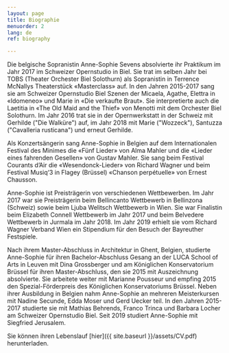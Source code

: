 ```yaml
---
layout: page
title: Biographie
menuorder: 2
lang: de
ref: biography

---
```

Die belgische Sopranistin Anne-Sophie Sevens absolvierte ihr Praktikum im Jahr 2017 im Schweizer Opernstudio in Biel. Sie trat im selben Jahr bei TOBS (Theater Orchester Biel Solothurn) als Sopranistin in Terrence McNallys Theaterstück «Masterclass» auf. In den Jahren 2015-2017 sang sie am Schweizer Opernstudio Biel Szenen der Micaela, Agathe, Elettra in «Idomeneo» und Marie in «Die verkaufte Braut». Sie interpretierte auch die Laetitia in «The Old Maid and the Thief» von Menotti mit dem Orchester Biel Solothurn. Im Jahr 2016 trat sie in der Opernwerkstatt in der Schweiz mit Gerhilde ("Die Walküre") auf, im Jahr 2018 mit Marie ("Wozzeck"), Santuzza ("Cavalleria rusticana") und erneut Gerhilde.

Als Konzertsängerin sang Anne-Sophie in Belgien auf dem Internationalen Festival des Minimes die «Fünf Lieder» von Alma Mahler und die «Lieder eines fahrenden Gesellen» von Gustav Mahler. Sie sang beim Festival Courants d’Air die «Wesendonck-Lieder» von Richard Wagner und beim Festival Musiq‘3 in Flagey (Brüssel) «Chanson perpétuelle» von Ernest Chausson.

Anne-Sophie ist Preisträgerin von verschiedenen Wettbewerben. Im Jahr 2017 war sie Preisträgerin beim Bellincanto Wettbewerb in Bellinzona (Schweiz) sowie beim Ljuba Welitsch Wettbewerb in Wien. Sie war Finalistin beim Elizabeth Connell Wettbewerb im Jahr 2017 und beim Belvedere Wettbewerb in Jurmala im Jahr 2018. Im Jahr 2019 erhielt sie vom Richard Wagner Verband Wien ein Stipendium für den Besuch der Bayreuther Festspiele. 

Nach ihrem Master-Abschluss in Architektur in Ghent, Belgien, studierte Anne-Sophie für ihren Bachelor-Abschluss Gesang an der LUCA School of Arts in Leuven mit Dina Grossberger und am Königlichen Konservatorium Brüssel für ihren Master-Abschluss, den sie 2015 mit Auszeichnung absolvierte. Sie arbeitete weiter mit Marianne Pousseur und empfing 2015 den Spezial-Förderpreis des Königlichen Konservatoriums Brüssel. Neben ihrer Ausbildung in Belgien nahm Anne-Sophie an mehreren Meisterkursen mit Nadine Secunde, Edda Moser und Gerd Uecker teil. In den Jahren 2015-2017 studierte sie mit Mathias Behrends, Franco Trinca und Barbara Locher am Schweizer Opernstudio Biel. Seit 2019 studiert Anne-Sophie mit Siegfried Jerusalem. 

Sie können ihren Lebenslauf [hier]({{ site.baseurl }}/assets/CV.pdf) herunterladen.



